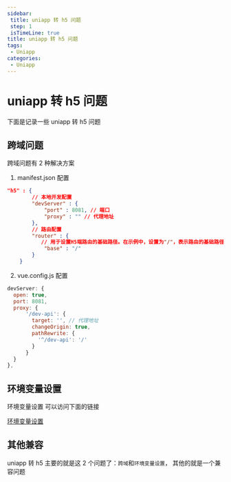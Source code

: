 ```yaml
---
sidebar: 
 title: uniapp 转 h5 问题
 step: 1
 isTimeLine: true
title: uniapp 转 h5 问题
tags:
 - Uniapp
categories:
 - Uniapp
---
```


# uniapp 转 h5 问题
下面是记录一些 uniapp 转 h5 问题
## 跨域问题
跨域问题有 2 种解决方案
1. manifest.json 配置
```json
"h5" : {
        // 本地开发配置
        "devServer" : {
            "port" : 8081, // 端口
            "proxy" : "" // 代理地址
        },
        // 路由配置
        "router" : {
           // 用于设置H5端路由的基础路径。在示例中，设置为"/"，表示路由的基础路径为根路径。
            "base" : "/"
        }
    }
```
2. vue.config.js 配置
```js
devServer: {
  open: true,
  port: 8081,
  proxy: {
      '/dev-api': {
        target: '', // 代理地址
        changeOrigin: true,
        pathRewrite: {
          '^/dev-api': '/'
        }
      }
  }
},
```
## 环境变量设置
环境变量设置 可以访问下面的链接

[环境变量设置](https://icodehub.top/uniapp/uniapp%E7%8E%AF%E5%A2%83%E5%8F%98%E9%87%8F%E8%AE%BE%E7%BD%AE.html)

## 其他兼容
uniapp 转 h5 主要的就是这 2 个问题了：`跨域`和`环境变量设置`， 其他的就是一个兼容问题


